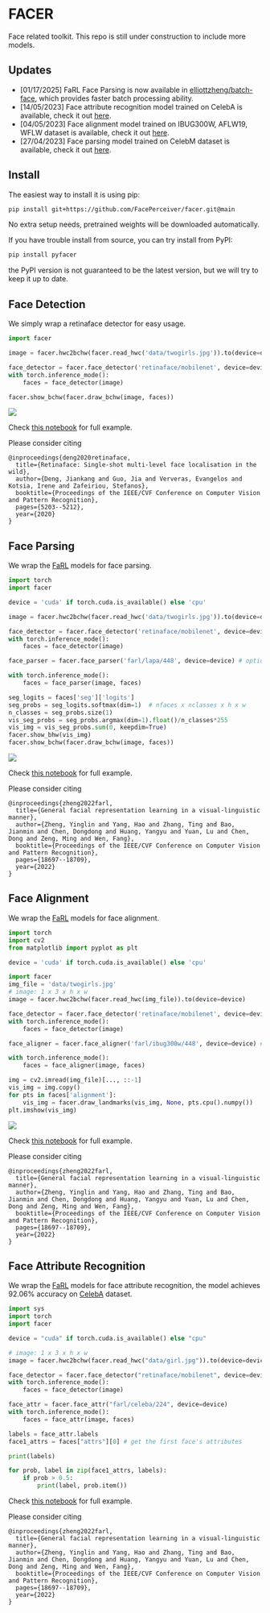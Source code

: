 # FACER

Face related toolkit. This repo is still under construction to include more models.

## Updates
- [01/17/2025] FaRL Face Parsing is now available in [elliottzheng/batch-face](https://github.com/elliottzheng/batch-face?tab=readme-ov-file#face-parsing), which provides faster batch processing ability.
- [14/05/2023] Face attribute recognition model trained on CelebA is available, check it out [here](./samples/face_attribute.ipynb).
- [04/05/2023] Face alignment model trained on IBUG300W, AFLW19, WFLW dataset is available, check it out [here](./samples/face_alignment.ipynb).
- [27/04/2023] Face parsing model trained on CelebM dataset is available, check it out [here](./samples/face_parsing.ipynb).

## Install

The easiest way to install it is using pip:

```bash
pip install git+https://github.com/FacePerceiver/facer.git@main
```
No extra setup needs, pretrained weights will be downloaded automatically.

If you have trouble install from source, you can try install from PyPI:
```bash
pip install pyfacer
```
the PyPI version is not guaranteed to be the latest version, but we will try to keep it up to date.


## Face Detection

We simply wrap a retinaface detector for easy usage.
```python
import facer

image = facer.hwc2bchw(facer.read_hwc('data/twogirls.jpg')).to(device=device)  # image: 1 x 3 x h x w

face_detector = facer.face_detector('retinaface/mobilenet', device=device)
with torch.inference_mode():
    faces = face_detector(image)

facer.show_bchw(facer.draw_bchw(image, faces))
```
![](./samples/example_output/detect.png)

Check [this notebook](./samples/face_detect.ipynb) for full example.

Please consider citing
```
@inproceedings{deng2020retinaface,
  title={Retinaface: Single-shot multi-level face localisation in the wild},
  author={Deng, Jiankang and Guo, Jia and Ververas, Evangelos and Kotsia, Irene and Zafeiriou, Stefanos},
  booktitle={Proceedings of the IEEE/CVF Conference on Computer Vision and Pattern Recognition},
  pages={5203--5212},
  year={2020}
}
```

## Face Parsing

We wrap the [FaRL](https://github.com/faceperceiver/farl) models for face parsing.
```python
import torch
import facer

device = 'cuda' if torch.cuda.is_available() else 'cpu'

image = facer.hwc2bchw(facer.read_hwc('data/twogirls.jpg')).to(device=device)  # image: 1 x 3 x h x w

face_detector = facer.face_detector('retinaface/mobilenet', device=device)
with torch.inference_mode():
    faces = face_detector(image)

face_parser = facer.face_parser('farl/lapa/448', device=device) # optional "farl/celebm/448"

with torch.inference_mode():
    faces = face_parser(image, faces)

seg_logits = faces['seg']['logits']
seg_probs = seg_logits.softmax(dim=1)  # nfaces x nclasses x h x w
n_classes = seg_probs.size(1)
vis_seg_probs = seg_probs.argmax(dim=1).float()/n_classes*255
vis_img = vis_seg_probs.sum(0, keepdim=True)
facer.show_bhw(vis_img)
facer.show_bchw(facer.draw_bchw(image, faces))
```
![](./samples/example_output/parsing.png)

Check [this notebook](./samples/face_parsing.ipynb) for full example.

Please consider citing
```
@inproceedings{zheng2022farl,
  title={General facial representation learning in a visual-linguistic manner},
  author={Zheng, Yinglin and Yang, Hao and Zhang, Ting and Bao, Jianmin and Chen, Dongdong and Huang, Yangyu and Yuan, Lu and Chen, Dong and Zeng, Ming and Wen, Fang},
  booktitle={Proceedings of the IEEE/CVF Conference on Computer Vision and Pattern Recognition},
  pages={18697--18709},
  year={2022}
}
``` 


## Face Alignment

We wrap the [FaRL](https://github.com/faceperceiver/farl) models for face alignment.
```python
import torch
import cv2
from matplotlib import pyplot as plt

device = 'cuda' if torch.cuda.is_available() else 'cpu'

import facer
img_file = 'data/twogirls.jpg'
# image: 1 x 3 x h x w
image = facer.hwc2bchw(facer.read_hwc(img_file)).to(device=device)  

face_detector = facer.face_detector('retinaface/mobilenet', device=device)
with torch.inference_mode():
    faces = face_detector(image)

face_aligner = facer.face_aligner('farl/ibug300w/448', device=device) # optional: "farl/wflw/448", "farl/aflw19/448"

with torch.inference_mode():
    faces = face_aligner(image, faces)

img = cv2.imread(img_file)[..., ::-1]
vis_img = img.copy()
for pts in faces['alignment']:
    vis_img = facer.draw_landmarks(vis_img, None, pts.cpu().numpy())
plt.imshow(vis_img)
```
![](./samples/example_output/alignment.png)

Check [this notebook](./samples/face_alignment.ipynb) for full example.

Please consider citing
```
@inproceedings{zheng2022farl,
  title={General facial representation learning in a visual-linguistic manner},
  author={Zheng, Yinglin and Yang, Hao and Zhang, Ting and Bao, Jianmin and Chen, Dongdong and Huang, Yangyu and Yuan, Lu and Chen, Dong and Zeng, Ming and Wen, Fang},
  booktitle={Proceedings of the IEEE/CVF Conference on Computer Vision and Pattern Recognition},
  pages={18697--18709},
  year={2022}
}
``` 

## Face Attribute Recognition
We wrap the [FaRL](https://github.com/faceperceiver/farl) models for face attribute recognition, the model achieves 92.06% accuracy on [CelebA](https://mmlab.ie.cuhk.edu.hk/projects/CelebA.html) dataset.

```python
import sys
import torch
import facer

device = "cuda" if torch.cuda.is_available() else "cpu"

# image: 1 x 3 x h x w
image = facer.hwc2bchw(facer.read_hwc("data/girl.jpg")).to(device=device)

face_detector = facer.face_detector("retinaface/mobilenet", device=device)
with torch.inference_mode():
    faces = face_detector(image)

face_attr = facer.face_attr("farl/celeba/224", device=device)
with torch.inference_mode():
    faces = face_attr(image, faces)

labels = face_attr.labels
face1_attrs = faces["attrs"][0] # get the first face's attributes

print(labels)

for prob, label in zip(face1_attrs, labels):
    if prob > 0.5:
        print(label, prob.item())
```

Check [this notebook](./samples/face_attribute.ipynb) for full example.

Please consider citing
```
@inproceedings{zheng2022farl,
  title={General facial representation learning in a visual-linguistic manner},
  author={Zheng, Yinglin and Yang, Hao and Zhang, Ting and Bao, Jianmin and Chen, Dongdong and Huang, Yangyu and Yuan, Lu and Chen, Dong and Zeng, Ming and Wen, Fang},
  booktitle={Proceedings of the IEEE/CVF Conference on Computer Vision and Pattern Recognition},
  pages={18697--18709},
  year={2022}
}
``` 
